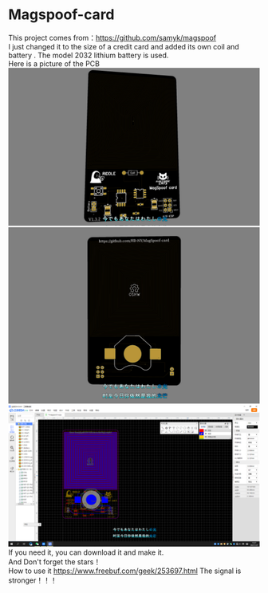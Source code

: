 # Magspoof-card
This project comes from：https://github.com/samyk/magspoof<br>
I just changed it to the size of a credit card and added its own coil and battery . The model 2032 lithium battery is used.<br/>
Here is a picture of the PCB<br>
![image](https://github.com/ED-NY/Magspoof-card/blob/master/1.png)<br/>
![image](https://github.com/ED-NY/Magspoof-card/blob/master/2.png)<br>
![image](https://github.com/ED-NY/Magspoof-card/blob/master/3.png)<br/>
If you need it, you can download it and make it.<br>
And Don't forget the stars！<br/>
How to use it https://www.freebuf.com/geek/253697.html
The signal is stronger！！！
